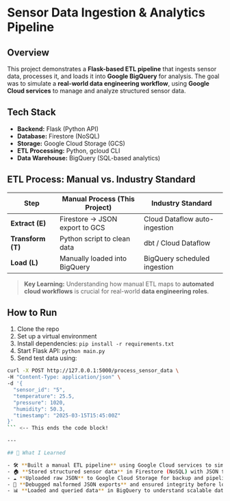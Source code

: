 # Sensor Data Ingestion & Analytics Pipeline

## Overview
This project demonstrates a **Flask-based ETL pipeline** that ingests sensor data, processes it, and loads it into **Google BigQuery** for analysis. The goal was to simulate a **real-world data engineering workflow**, using **Google Cloud services** to manage and analyze structured sensor data.

## Tech Stack
- **Backend:** Flask (Python API)
- **Database:** Firestore (NoSQL)
- **Storage:** Google Cloud Storage (GCS)
- **ETL Processing:** Python, gcloud CLI
- **Data Warehouse:** BigQuery (SQL-based analytics)

## ETL Process: Manual vs. Industry Standard

| **Step** | **Manual Process (This Project)** | **Industry Standard** |
|---------------|--------------------------------|--------------------------|
| **Extract (E)** | Firestore → JSON export to GCS | Cloud Dataflow auto-ingestion |
| **Transform (T)** | Python script to clean data | dbt / Cloud Dataflow |
| **Load (L)** | Manually loaded into BigQuery | BigQuery scheduled ingestion |

> **Key Learning:** Understanding how manual ETL maps to **automated cloud workflows** is crucial for real-world **data engineering roles**.

## How to Run

1. Clone the repo  
2. Set up a virtual environment  
3. Install dependencies: `pip install -r requirements.txt`  
4. Start Flask API: `python main.py`  
5. Send test data using:

```bash
curl -X POST http://127.0.0.1:5000/process_sensor_data \
-H "Content-Type: application/json" \
-d '{
  "sensor_id": "5",
  "temperature": 25.5,
  "pressure": 1020,
  "humidity": 50.3,
  "timestamp": "2025-03-15T15:45:00Z"
}'
``` <-- This ends the code block!

---

## 🧠 What I Learned

- 🛠️ **Built a manual ETL pipeline** using Google Cloud services to simulate real-world workflows  
- 🏠 **Stored structured sensor data** in Firestore (NoSQL) with JSON formatting  
- ☁️ **Uploaded raw JSON** to Google Cloud Storage for backup and pipeline processing  
- 🧹 **Debugged malformed JSON exports** and ensured integrity before loading into BigQuery  
- 📊 **Loaded and queried data** in BigQuery to understand scalable data warehouse operations
